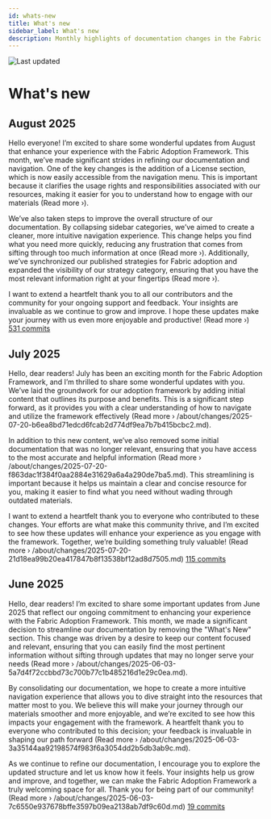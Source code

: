 ```yaml
---
id: whats-new
title: What's new
sidebar_label: What's new
description: Monthly highlights of documentation changes in the Fabric Adoption Framework.
---
```


![Last updated](https://img.shields.io/badge/last%20updated-"2025--08--08-brightgreen)

# What's new

## August 2025

Hello everyone! I’m excited to share some wonderful updates from August that enhance your experience with the Fabric Adoption Framework. This month, we’ve made significant strides in refining our documentation and navigation. One of the key changes is the addition of a License section, which is now easily accessible from the navigation menu. This is important because it clarifies the usage rights and responsibilities associated with our resources, making it easier for you to understand how to engage with our materials (Read more ›).

We’ve also taken steps to improve the overall structure of our documentation. By collapsing sidebar categories, we’ve aimed to create a cleaner, more intuitive navigation experience. This change helps you find what you need more quickly, reducing any frustration that comes from sifting through too much information at once (Read more ›). Additionally, we’ve synchronized our published strategies for Fabric adoption and expanded the visibility of our strategy category, ensuring that you have the most relevant information right at your fingertips (Read more ›).

I want to extend a heartfelt thank you to all our contributors and the community for your ongoing support and feedback. Your insights are invaluable as we continue to grow and improve. I hope these updates make your journey with us even more enjoyable and productive! (Read more ›) [531 commits](https://github.com/TheTrustedAdvisor/FabricAdoptionFramework/commits/main?since=2025-08-01&until=2025-08-31)

## July 2025

Hello, dear readers! July has been an exciting month for the Fabric Adoption Framework, and I’m thrilled to share some wonderful updates with you. We’ve laid the groundwork for our adoption framework by adding initial content that outlines its purpose and benefits. This is a significant step forward, as it provides you with a clear understanding of how to navigate and utilize the framework effectively (Read more › /about/changes/2025-07-20-b6ea8bd71edcd6fcab2d774df9ea7b7b415bcbc2.md). 

In addition to this new content, we’ve also removed some initial documentation that was no longer relevant, ensuring that you have access to the most accurate and helpful information (Read more › /about/changes/2025-07-20-f863dac1f384f0aa2884e31629a6a4a290de7ba5.md). This streamlining is important because it helps us maintain a clear and concise resource for you, making it easier to find what you need without wading through outdated materials. 

I want to extend a heartfelt thank you to everyone who contributed to these changes. Your efforts are what make this community thrive, and I’m excited to see how these updates will enhance your experience as you engage with the framework. Together, we’re building something truly valuable! (Read more › /about/changes/2025-07-20-21d18ea99b20ea417847b8f13538bf12ad8d7505.md) [115 commits](https://github.com/TheTrustedAdvisor/FabricAdoptionFramework/commits/main?since=2025-07-01&until=2025-07-31)

## June 2025

Hello, dear readers! I’m excited to share some important updates from June 2025 that reflect our ongoing commitment to enhancing your experience with the Fabric Adoption Framework. This month, we made a significant decision to streamline our documentation by removing the "What's New" section. This change was driven by a desire to keep our content focused and relevant, ensuring that you can easily find the most pertinent information without sifting through updates that may no longer serve your needs (Read more › /about/changes/2025-06-03-5a7d4f72ccbbd73c700b77c1b485216d1e29c0ea.md).

By consolidating our documentation, we hope to create a more intuitive navigation experience that allows you to dive straight into the resources that matter most to you. We believe this will make your journey through our materials smoother and more enjoyable, and we’re excited to see how this impacts your engagement with the framework. A heartfelt thank you to everyone who contributed to this decision; your feedback is invaluable in shaping our path forward (Read more › /about/changes/2025-06-03-3a35144aa92198574f983f6a3054dd2b5db3ab9c.md).

As we continue to refine our documentation, I encourage you to explore the updated structure and let us know how it feels. Your insights help us grow and improve, and together, we can make the Fabric Adoption Framework a truly welcoming space for all. Thank you for being part of our community! (Read more › /about/changes/2025-06-03-7c6550e937678bffe3597b09ea2138ab7df9c60d.md) [19 commits](https://github.com/TheTrustedAdvisor/FabricAdoptionFramework/commits/main?since=2025-06-01&until=2025-06-30)
